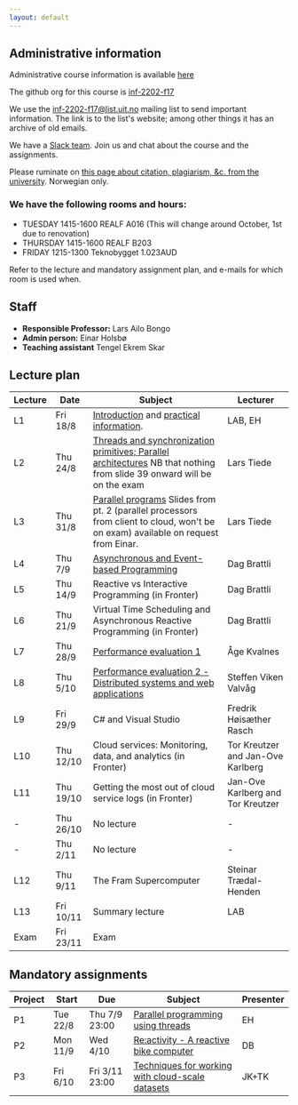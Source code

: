 ```yaml
---
layout: default
---
```


## Administrative information

Administrative course information is available [here](https://uit.no/utdanning/emner/emne/508209/inf-2202)

The github org for this course is [inf-2202-f17](https://github.com/inf-2202-f17)

We use the [inf-2202-f17@list.uit.no](https://list.uit.no/sympa/info/inf-2202-f17) mailing list to send important information. The link is to the list's website; among other things it has an archive of old emails.

We have a [Slack team](https://inf-2202-f17.slack.com/). Join us and chat about the course and the assignments.

Please ruminate on [this page about citation, plagiarism, &c. from the university](https://uit.no/om/enhet/artikkel?p_document_id=473719). Norwegian only.


### We have the following rooms and hours:

* TUESDAY 1415-1600 REALF A016 (This will change around October, 1st due to renovation)
* THURSDAY 1415-1600 REALF B203
* FRIDAY 1215-1300 Teknobygget 1.023AUD

Refer to the lecture and mandatory assignment plan, and e-mails for which room is used when.

## Staff

* **Responsible Professor:** Lars Ailo Bongo
* **Admin person:** Einar Holsbø
* **Teaching assistant** Tengel Ekrem Skar

## Lecture plan

| Lecture | Date      | Subject                                       | Lecturer  |
|---------|-----------|-----------------------------------------------|-----------|
| L1      | Fri 18/8  | [Introduction](public/01-introduction.pptx) and  [practical information](https://inf-2202-f17.github.io/public/inf2202-17-info.pdf). | LAB, EH   |
| L2      | Thu 24/8  | [Threads and synchronization primitives; Parallel architectures](https://github.com/inf-2202-f17/inf-2202-f17.github.io/blob/master/public/02-threads-synchronization.pptx)  NB that nothing from slide 39 onward will be on the exam | Lars Tiede |
| L3      | Thu 31/8  | [Parallel programs](https://github.com/inf-2202-f17/inf-2202-f17.github.io/blob/master/public/03-1-parallelization-process-and-architectures.pptx?raw=true) Slides from pt. 2 (parallel processors from client to cloud, won't be on exam) available on request from Einar.                             | Lars Tiede |
| L4      | Thu 7/9   | [Asynchronous and Event-based Programming](https://github.com/inf-2202-f17/inf-2202-f17.github.io/blob/master/public/04-Asynchronous%20and%20Event-Based%20Programming.pptx?raw=true)                      | Dag Brattli |
| L5      | Thu 14/9  | Reactive vs Interactive Programming (in Fronter)                      | Dag Brattli |
| L6      | Thu 21/9  | Virtual Time Scheduling and Asynchronous Reactive Programming (in Fronter) | Dag Brattli |
| L7      | Thu 28/9  | [Performance evaluation 1](https://github.com/inf-2202-f17/inf-2202-f17.github.io/blob/master/public/2017-09-27-PerformanceEvaluation.pdf?raw=true)                      | Åge Kvalnes |
| L8      | Thu 5/10  | [Performance evaluation 2 - Distributed systems and web applications](public/2017-10-05-PerformanceEvaluationUit.pptx)  | Steffen Viken Valvåg |
| L9      | Fri 29/9  | C# and Visual Studio                          | Fredrik Høisæther Rasch |
| L10     | Thu 12/10 | Cloud services: Monitoring, data, and analytics (in Fronter) | Tor Kreutzer and Jan-Ove Karlberg |
| L11     | Thu 19/10 | Getting the most out of cloud service logs (in Fronter)   | Jan-Ove Karlberg and Tor Kreutzer |
| -       | Thu 26/10 | No lecture                                    | -         |
| -       | Thu 2/11  | No lecture                                    | -         |
| L12     | Thu 9/11  | The Fram Supercomputer                        | Steinar Trædal-Henden |
| L13     | Fri 10/11 | Summary lecture                               | LAB       |
| Exam    | Fri 23/11 | Exam                                          |           |


## Mandatory assignments

| Project |	Start      | Due      | Subject  | Presenter |
|---------|------------|----------|----------|---------|
| P1 	    | Tue 22/8   | Thu 7/9 23:00  | [Parallel programming using threads](https://github.com/inf-2202-f17/1st_mandatory) | EH |
| P2      | Mon 11/9    | Wed 4/10 | [Re:activity - A reactive bike computer](https://github.com/inf-2202-f17/2nd_mandatory) | DB |
| P3      | Fri 6/10   | Fri 3/11 23:00| [Techniques for working with cloud-scale datasets](https://github.com/inf-2202-f17/p3) | JK+TK |

